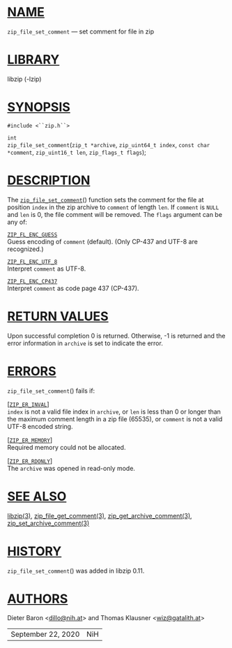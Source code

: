 # [NAME](#NAME)

`zip_file_set_comment` — set comment for file in zip

# [LIBRARY](#LIBRARY)

libzip (-lzip)

# [SYNOPSIS](#SYNOPSIS)

`#include <``zip.h``>`

`int`  
`zip_file_set_comment`(`zip_t *archive`, `zip_uint64_t index`,
`const char *comment`, `zip_uint16_t len`, `zip_flags_t flags`);

# [DESCRIPTION](#DESCRIPTION)

The [`zip_file_set_comment`](#zip_file_set_comment)() function sets the
comment for the file at position `index` in the zip archive to `comment`
of length `len`. If `comment` is `NULL` and `len` is 0, the file comment
will be removed. The `flags` argument can be any of:

[`ZIP_FL_ENC_GUESS`](#ZIP_FL_ENC_GUESS)  
Guess encoding of `comment` (default). (Only CP-437 and UTF-8 are
recognized.)

[`ZIP_FL_ENC_UTF_8`](#ZIP_FL_ENC_UTF_8)  
Interpret `comment` as UTF-8.

[`ZIP_FL_ENC_CP437`](#ZIP_FL_ENC_CP437)  
Interpret `comment` as code page 437 (CP-437).

# [RETURN VALUES](#RETURN_VALUES)

Upon successful completion 0 is returned. Otherwise, -1 is returned and
the error information in `archive` is set to indicate the error.

# [ERRORS](#ERRORS)

`zip_file_set_comment`() fails if:

\[[`ZIP_ER_INVAL`](#ZIP_ER_INVAL)\]  
`index` is not a valid file index in `archive`, or `len` is less than 0
or longer than the maximum comment length in a zip file (65535), or
`comment` is not a valid UTF-8 encoded string.

\[[`ZIP_ER_MEMORY`](#ZIP_ER_MEMORY)\]  
Required memory could not be allocated.

\[[`ZIP_ER_RDONLY`](#ZIP_ER_RDONLY)\]  
The `archive` was opened in read-only mode.

# [SEE ALSO](#SEE_ALSO)

[libzip(3)](libzip.md),
[zip_file_get_comment(3)](zip_file_get_comment.md),
[zip_get_archive_comment(3)](zip_get_archive_comment.md),
[zip_set_archive_comment(3)](zip_set_archive_comment.md)

# [HISTORY](#HISTORY)

`zip_file_set_comment`() was added in libzip 0.11.

# [AUTHORS](#AUTHORS)

Dieter Baron \<[dillo@nih.at](mailto:dillo@nih.at)\> and Thomas Klausner
\<[wiz@gatalith.at](mailto:wiz@gatalith.at)\>

|                    |     |
|--------------------|-----|
| September 22, 2020 | NiH |
